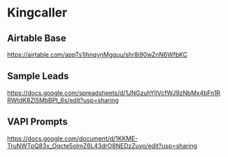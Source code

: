 # Kingcaller

## Airtable Base
https://airtable.com/appTs1ihnqynMgquu/shr8i90wZnN6WfbKC

## Sample Leads
https://docs.google.com/spreadsheets/d/1JNGzuhYllVcfWJ9zNbMx4bFn1RRWtdK8Zl5MbBPt_6s/edit?usp=sharing

## VAPI Prompts
https://docs.google.com/document/d/1KKME-TruNWTpQ83x_Oqcte5olmZ6L43drO8NEDzZuyo/edit?usp=sharing
